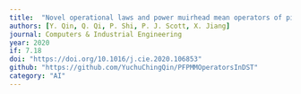 ```yaml
---
title:  "Novel operational laws and power muirhead mean operators of picture fuzzy values in the framework of Dempster-Shafer theory for multiple criteria decision making"
authors: [Y. Qin, Q. Qi, P. Shi, P. J. Scott, X. Jiang]
journal: Computers & Industrial Engineering
year: 2020 
if: 7.18
doi: "https://doi.org/10.1016/j.cie.2020.106853"
github: "https://github.com/YuchuChingQin/PFPMMOperatorsInDST"
category: "AI"
---
```

